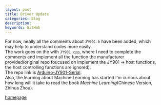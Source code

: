 ```yaml
---
layout: post
title: Driver Update
categories: Blog
description: 
keywords: GitHub
---
```


For now, neally all the comments about ```JY901.h``` have been added, which may help to understand codes more easily.  
The work goes on the with ```JY901.cpp```, where I need to complete the comments and implement all the function the manufacturer provided(original repo foucused on implement the JY901 -> host functions, the host controlling functions are ignored).  
The repo link is [Arduino-JY901-Serial](https://github.com/tic-toc-developer/Arduino-JY901-Serial).  
Also, the learning about Machine Learning has started.I'm curious about how long will it take to read the book *Machine Learning*(Chinese Version, Zhihua Zhou).

[homepage](/)
